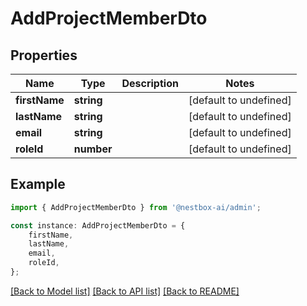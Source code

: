 # AddProjectMemberDto


## Properties

Name | Type | Description | Notes
------------ | ------------- | ------------- | -------------
**firstName** | **string** |  | [default to undefined]
**lastName** | **string** |  | [default to undefined]
**email** | **string** |  | [default to undefined]
**roleId** | **number** |  | [default to undefined]

## Example

```typescript
import { AddProjectMemberDto } from '@nestbox-ai/admin';

const instance: AddProjectMemberDto = {
    firstName,
    lastName,
    email,
    roleId,
};
```

[[Back to Model list]](../README.md#documentation-for-models) [[Back to API list]](../README.md#documentation-for-api-endpoints) [[Back to README]](../README.md)
